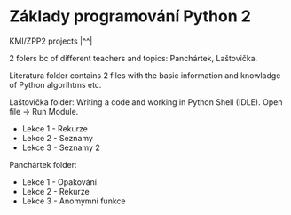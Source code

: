 # Základy programování Python 2
KMI/ZPP2 projects |^^|

2 folers bc of different teachers and topics: Panchártek, Laštovička.

Literatura folder contains 2 files with the basic information and knowladge of Python algorihtms etc.

Laštovička folder:
Writing a code and working in Python Shell (IDLE). Open file -> Run Module.
  - Lekce 1 - Rekurze
  - Lekce 2 - Seznamy
  - Lekce 3 - Seznamy 2


Panchártek folder:
  - Lekce 1 - Opakování
  - Lekce 2 - Rekurze
  - Lekce 3 - Anomymní funkce
